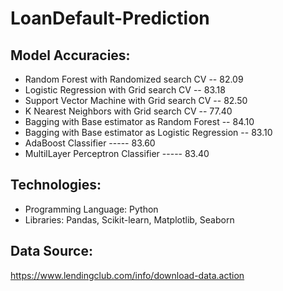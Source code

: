 # LoanDefault-Prediction

## Model Accuracies:
* Random Forest with Randomized search CV -- 82.09
* Logistic Regression with Grid search CV -- 83.18
* Support Vector Machine with Grid search CV -- 82.50
* K Nearest Neighbors with Grid search CV -- 77.40
* Bagging with Base estimator as Random Forest -- 84.10
* Bagging with Base estimator as Logistic Regression -- 83.10
* AdaBoost Classifier ----- 83.60 
* MultilLayer Perceptron Classifier ----- 83.40

## Technologies:
* Programming Language: Python
* Libraries: Pandas, Scikit-learn, Matplotlib, Seaborn

## Data Source:
https://www.lendingclub.com/info/download-data.action


 
 

